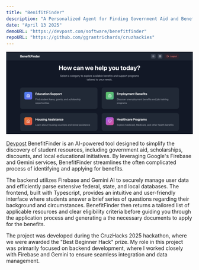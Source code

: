 ```yaml
---
title: "BenifitFinder"
description: "A Personalized Agent for Finding Government Aid and Benefits"
date: "April 13 2025"
demoURL: "https://devpost.com/software/benefitfinder"
repoURL: "https://github.com/ggrantrichards/cruzhackies"
---
```


![BenefitFinder example](./benefitfinder_demo.png)

[Devpost](https://devpost.com/software/benefitfinder)
BenefitFinder is an AI-powered tool designed to simplify the discovery of student resources, including government aid, scholarships, discounts, and local educational initiatives. By leveraging Google's Firebase and Gemini services, BenefitFinder streamlines the often complicated process of identifying and applying for benefits.

The backend utilizes Firebase and Gemini AI to securely manage user data and efficiently parse extensive federal, state, and local databases. The frontend, built with Typescript, provides an intuitive and user-friendly interface where students answer a brief series of questions regarding their background and circumstances. BenefitFinder then returns a tailored list of applicable resources and clear eligibility criteria before guiding you through the application process and generating a the necessary documents to apply for the benefits.

The project was developed during the CruzHacks 2025 hackathon, where we were awarded the "Best Beginner Hack" prize. My role in this project was primarily focused on backend development, where I worked closely with Firebase and Gemini to ensure seamless integration and data management.
